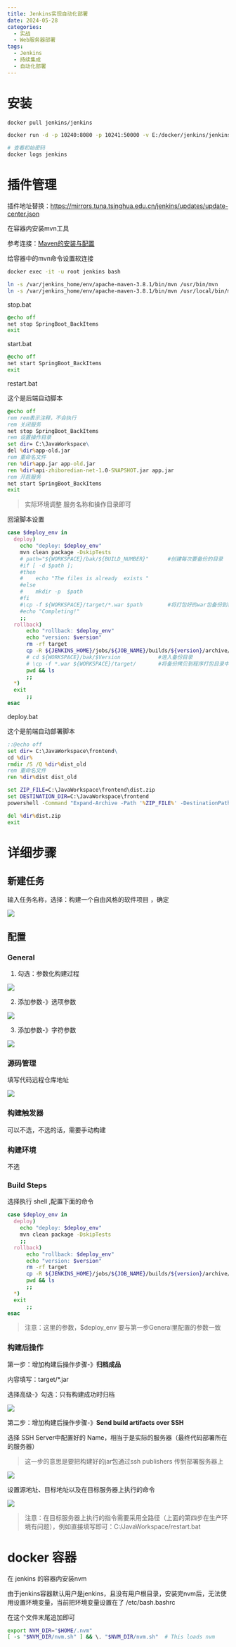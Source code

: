 ```yaml
---
title: Jenkins实现自动化部署
date: 2024-05-28
categories:
  - 实战
  - Web服务器部署
tags:
  - Jenkins
  - 持续集成
  - 自动化部署
---
```


# 安装

```sh
docker pull jenkins/jenkins

docker run -d -p 10240:8080 -p 10241:50000 -v E:/docker/jenkins/jenkins_home:/var/jenkins_home --name jenkins jenkins/jenkins:latest

# 查看初始密码
docker logs jenkins
```

# 插件管理

插件地址替换：https://mirrors.tuna.tsinghua.edu.cn/jenkins/updates/update-center.json

在容器内安装mvn工具

参考连接：[Maven的安装与配置](/202404/15e9783b8316.html)

给容器中的mvn命令设置软连接

```sh
docker exec -it -u root jenkins bash

ln -s /var/jenkins_home/env/apache-maven-3.8.1/bin/mvn /usr/bin/mvn
ln -s /var/jenkins_home/env/apache-maven-3.8.1/bin/mvn /usr/local/bin/mvn
```



stop.bat

```bat
@echo off
net stop SpringBoot_BackItems
exit
```

start.bat

```bat
@echo off
net start SpringBoot_BackItems
exit
```

restart.bat

这个是后端自动脚本

```bat
@echo off
rem rem表示注释，不会执行
rem 关闭服务
net stop SpringBoot_BackItems
rem 设置操作目录
set dir= C:\JavaWorkspace\
del %dir%app-old.jar
rem 重命名文件
ren %dir%app.jar app-old.jar
ren %dir%api-zhiboredian-net-1.0-SNAPSHOT.jar app.jar
rem 开启服务
net start SpringBoot_BackItems
exit
```

> 实际环境调整 服务名称和操作目录即可

回滚脚本设置

```sh
case $deploy_env in
  deploy)
    echo "deploy: $deploy_env"
    mvn clean package -DskipTests
    # path="${WORKSPACE}/bak/${BUILD_NUMBER}"      #创建每次要备份的目录
    #if [ -d $path ];
    #then
    #    echo "The files is already  exists "
    #else
    #    mkdir -p  $path
    #fi
    #\cp -f ${WORKSPACE}/target/*.war $path        #将打包好的war包备份到相应目录,覆盖已存在的目标
    #echo "Completing!"
    ;;
  rollback)
      echo "rollback: $deploy_env"
      echo "version: $version"
      rm -rf target
      cp -R ${JENKINS_HOME}/jobs/${JOB_NAME}/builds/${version}/archive/target .
      # cd ${WORKSPACE}/bak/$Version            #进入备份目录
      # \cp -f *.war ${WORKSPACE}/target/       #将备份拷贝到程序打包目录中，并覆盖之前的war包
      pwd && ls
      ;;
  *)
  exit
      ;;
esac
```

deploy.bat

这个是前端自动部署脚本

```bat
::@echo off
set dir= C:\JavaWorkspace\frontend\
cd %dir%
rmdir /S /Q %dir%dist_old
rem 重命名文件
ren %dir%dist dist_old

set ZIP_FILE=C:\JavaWorkspace\frontend\dist.zip
set DESTINATION_DIR=C:\JavaWorkspace\frontend
powershell -Command "Expand-Archive -Path '%ZIP_FILE%' -DestinationPath '%DESTINATION_DIR%'"

del %dir%dist.zip
exit
```

# 详细步骤

## 新建任务

输入任务名称，选择：构建一个自由风格的软件项目 ，确定

![](https://cdn.jsdelivr.net/gh/hfshaobing/picx-images-hosting@master/20240529/Snipaste_2024-05-29_15-31-08.rm7hiew55c0.webp)

## 配置

### General

1. 勾选：参数化构建过程

![](https://cdn.jsdelivr.net/gh/hfshaobing/picx-images-hosting@master/20240529/Snipaste_2024-05-29_15-37-25.4zqkub4a3ao0.webp)

2. 添加参数-》选项参数

![](https://cdn.jsdelivr.net/gh/hfshaobing/picx-images-hosting@master/20240529/Snipaste_2024-05-29_15-39-39.2xcum1tr0jm0.webp)

3. 添加参数-》字符参数

![](https://cdn.jsdelivr.net/gh/hfshaobing/picx-images-hosting@master/20240529/Snipaste_2024-05-29_15-41-15.61lf3bblsjg0.webp)

### 源码管理

填写代码远程仓库地址

![](https://cdn.jsdelivr.net/gh/hfshaobing/picx-images-hosting@master/20240529/Snipaste_2024-05-29_15-46-33.4ffhg36vio8.webp)

### 构建触发器

可以不选，不选的话，需要手动构建

### 构建环境

不选

### Build Steps

选择执行 shell ,配置下面的命令

```sh
case $deploy_env in
  deploy)
    echo "deploy: $deploy_env"
    mvn clean package -DskipTests
    ;;
  rollback)
      echo "rollback: $deploy_env"
      echo "version: $version"
      rm -rf target
      cp -R ${JENKINS_HOME}/jobs/${JOB_NAME}/builds/${version}/archive/target .
      pwd && ls
      ;;
  *)
  exit
      ;;
esac
```

> 注意：这里的参数，$deploy_env 要与第一步General里配置的参数一致

### 构建后操作

第一步：增加构建后操作步骤-》**归档成品**

内容填写：target/*.jar

选择高级-》勾选：只有构建成功时归档

![](https://cdn.jsdelivr.net/gh/hfshaobing/picx-images-hosting@master/20240529/Snipaste_2024-05-29_15-56-25.7gofj4tran40.webp)

第二步：增加构建后操作步骤-》**Send build artifacts over SSH**

选择 SSH Server中配置好的 Name，相当于是实际的服务器（最终代码部署所在的服务器）

> 这一步的意思是要把构建好的jar包通过ssh publishers 传到部署服务器上

![](https://cdn.jsdelivr.net/gh/hfshaobing/picx-images-hosting@master/20240529/Snipaste_2024-05-29_16-24-20.3s7pyqbkxq20.webp)

设置源地址、目标地址以及在目标服务器上执行的命令

![](https://cdn.jsdelivr.net/gh/hfshaobing/picx-images-hosting@master/20240529/Snipaste_2024-05-29_16-18-21.5qewcal04480.webp)

> 注意：在目标服务器上执行的指令需要采用全路径（上面的第四步在生产环境有问题），例如直接填写即可：C:/JavaWorkspace/restart.bat

# docker 容器

在 jenkins 的容器内安装nvm

由于jenkins容器默认用户是jenkins，且没有用户根目录，安装完nvm后，无法使用设置环境变量，当前把环境变量设置在了 /etc/bash.bashrc

在这个文件末尾追加即可

```sh
export NVM_DIR="$HOME/.nvm"
[ -s "$NVM_DIR/nvm.sh" ] && \. "$NVM_DIR/nvm.sh"  # This loads nvm
```

